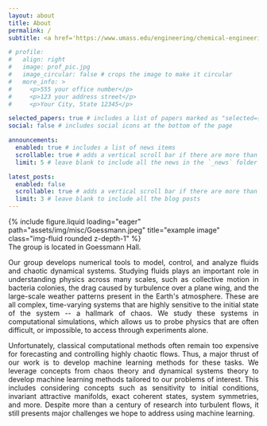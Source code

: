 ```yaml
---
layout: about
title: About
permalink: /
subtitle: <a href='https://www.umass.edu/engineering/chemical-engineering'>Department of Chemical Engineering</a>. 112F Goessmann Laboratory, 686 N Pleasant St, Amherst, MA 01002. alinot@umass.edu

# profile:
#   align: right
#   image: prof_pic.jpg
#   image_circular: false # crops the image to make it circular
#   more_info: >
#     <p>555 your office number</p>
#     <p>123 your address street</p>
#     <p>Your City, State 12345</p>

selected_papers: true # includes a list of papers marked as "selected={true}"
social: false # includes social icons at the bottom of the page

announcements:
  enabled: true # includes a list of news items
  scrollable: true # adds a vertical scroll bar if there are more than 3 news items
  limit: 5 # leave blank to include all the news in the `_news` folder

latest_posts:
  enabled: false
  scrollable: true # adds a vertical scroll bar if there are more than 3 new posts items
  limit: 3 # leave blank to include all the blog posts
---
```


<div class="row">
    <div class="col-sm mt-3 mt-md-0">
        {% include figure.liquid loading="eager" path="assets/img/misc/Goessmann.jpeg" title="example image" class="img-fluid rounded z-depth-1" %}
    </div>
</div>
<div class="caption">
    The group is located in Goessmann Hall.
</div>

<p style="text-align: justify;">
Our group develops numerical tools to model, control, and analyze fluids and chaotic dynamical systems. Studying fluids plays an important role in understanding physics across many scales, such as collective motion in bacteria colonies, the drag caused by turbulence over a plane wing, and the large-scale weather patterns present in the Earth's atmosphere. These are all complex, time-varying systems that are highly sensitive to the initial state of the system -- a hallmark of chaos. We study these systems in computational simulations, which allows us to probe physics that are often difficult, or impossible, to access through experiments alone. 
</p>

<p style="text-align: justify;">
Unfortunately, classical computational methods often remain too expensive for forecasting and controlling highly chaotic flows. Thus, a major thrust of our work is to develop machine learning methods for these tasks. We leverage concepts from chaos theory and dynamical systems theory to develop machine learning methods tailored to our problems of interest. This includes considering concepts such as sensitivity to initial conditions, invariant attractive manifolds, exact coherent states, system symmetries, and more. Despite more than a century of research into turbulent flows, it still presents major challenges we hope to address using machine learning.
</p>